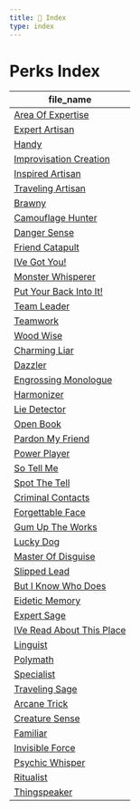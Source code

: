 ```yaml
---
title: 📑 Index
type: index
---
```


# Perks Index

| file_name                                                                      |
| ------------------------------------------------------------------------------ |
| [Area Of Expertise](Crafting%20Perks/Area%20Of%20Expertise)                    |
| [Expert Artisan](Crafting%20Perks/Expert%20Artisan)                            |
| [Handy](Crafting%20Perks/Handy)                                                |
| [Improvisation Creation](Crafting%20Perks/Improvisation%20Creation)            |
| [Inspired Artisan](Crafting%20Perks/Inspired%20Artisan)                        |
| [Traveling Artisan](Crafting%20Perks/Traveling%20Artisan)                      |
| [Brawny](Exploration%20Perks/Brawny)                                           |
| [Camouflage Hunter](Exploration%20Perks/Camouflage%20Hunter)                   |
| [Danger Sense](Exploration%20Perks/Danger%20Sense)                             |
| [Friend Catapult](Exploration%20Perks/Friend%20Catapult)                       |
| [IVe Got You!](Exploration%20Perks/IVe%20Got%20You%21)                         |
| [Monster Whisperer](Exploration%20Perks/Monster%20Whisperer)                   |
| [Put Your Back Into It!](Exploration%20Perks/Put%20Your%20Back%20Into%20It%21) |
| [Team Leader](Exploration%20Perks/Team%20Leader)                               |
| [Teamwork](Exploration%20Perks/Teamwork)                                       |
| [Wood Wise](Exploration%20Perks/Wood%20Wise)                                   |
| [Charming Liar](Interpersonal%20Perks/Charming%20Liar)                         |
| [Dazzler](Interpersonal%20Perks/Dazzler)                                       |
| [Engrossing Monologue](Interpersonal%20Perks/Engrossing%20Monologue)           |
| [Harmonizer](Interpersonal%20Perks/Harmonizer)                                 |
| [Lie Detector](Interpersonal%20Perks/Lie%20Detector)                           |
| [Open Book](Interpersonal%20Perks/Open%20Book)                                 |
| [Pardon My Friend](Interpersonal%20Perks/Pardon%20My%20Friend)                 |
| [Power Player](Interpersonal%20Perks/Power%20Player)                           |
| [So Tell Me ](Interpersonal%20Perks/So%20Tell%20Me%20)                         |
| [Spot The Tell](Interpersonal%20Perks/Spot%20The%20Tell)                       |
| [Criminal Contacts](Intrigue%20Perks/Criminal%20Contacts)                      |
| [Forgettable Face](Intrigue%20Perks/Forgettable%20Face)                        |
| [Gum Up The Works](Intrigue%20Perks/Gum%20Up%20The%20Works)                    |
| [Lucky Dog](Intrigue%20Perks/Lucky%20Dog)                                      |
| [Master Of Disguise](Intrigue%20Perks/Master%20Of%20Disguise)                  |
| [Slipped Lead](Intrigue%20Perks/Slipped%20Lead)                                |
| [But I Know Who Does](Lore%20Perks/But%20I%20Know%20Who%20Does)                |
| [Eidetic Memory](Lore%20Perks/Eidetic%20Memory)                                |
| [Expert Sage](Lore%20Perks/Expert%20Sage)                                      |
| [IVe Read About This Place](Lore%20Perks/IVe%20Read%20About%20This%20Place)    |
| [Linguist](Lore%20Perks/Linguist)                                              |
| [Polymath](Lore%20Perks/Polymath)                                              |
| [Specialist](Lore%20Perks/Specialist)                                          |
| [Traveling Sage](Lore%20Perks/Traveling%20Sage)                                |
| [Arcane Trick](Supernatural%20Perks/Arcane%20Trick)                            |
| [Creature Sense](Supernatural%20Perks/Creature%20Sense)                        |
| [Familiar](Supernatural%20Perks/Familiar)                                      |
| [Invisible Force](Supernatural%20Perks/Invisible%20Force)                      |
| [Psychic Whisper](Supernatural%20Perks/Psychic%20Whisper)                      |
| [Ritualist](Supernatural%20Perks/Ritualist)                                    |
| [Thingspeaker](Supernatural%20Perks/Thingspeaker)                              |
